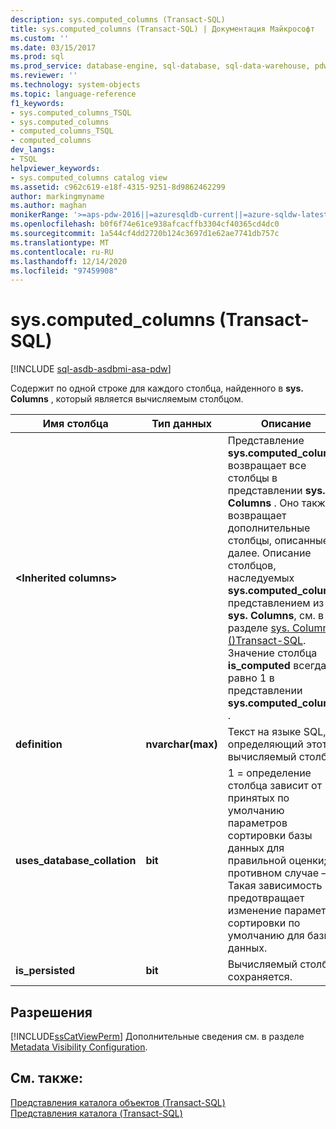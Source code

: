 ```yaml
---
description: sys.computed_columns (Transact-SQL)
title: sys.computed_columns (Transact-SQL) | Документация Майкрософт
ms.custom: ''
ms.date: 03/15/2017
ms.prod: sql
ms.prod_service: database-engine, sql-database, sql-data-warehouse, pdw
ms.reviewer: ''
ms.technology: system-objects
ms.topic: language-reference
f1_keywords:
- sys.computed_columns_TSQL
- sys.computed_columns
- computed_columns_TSQL
- computed_columns
dev_langs:
- TSQL
helpviewer_keywords:
- sys.computed_columns catalog view
ms.assetid: c962c619-e18f-4315-9251-8d9862462299
author: markingmyname
ms.author: maghan
monikerRange: '>=aps-pdw-2016||=azuresqldb-current||=azure-sqldw-latest||>=sql-server-2016||>=sql-server-linux-2017||=azuresqldb-mi-current'
ms.openlocfilehash: b0f6f74e61ce938afcacffb3304cf40365cd4dc0
ms.sourcegitcommit: 1a544cf4dd2720b124c3697d1e62ae7741db757c
ms.translationtype: MT
ms.contentlocale: ru-RU
ms.lasthandoff: 12/14/2020
ms.locfileid: "97459908"
---
```

# <a name="syscomputed_columns-transact-sql"></a>sys.computed_columns (Transact-SQL)
[!INCLUDE [sql-asdb-asdbmi-asa-pdw](../../includes/applies-to-version/sql-asdb-asdbmi-asa-pdw.md)]

  Содержит по одной строке для каждого столбца, найденного в **sys. Columns** , который является вычисляемым столбцом.  
  
|Имя столбца|Тип данных|Описание|  
|-----------------|---------------|-----------------|  
|**\<Inherited columns>**||Представление **sys.computed_columns** возвращает все столбцы в представлении **sys. Columns** . Оно также возвращает дополнительные столбцы, описанные далее. Описание столбцов, наследуемых **sys.computed_columns** представлением из **sys. Columns**, см. в разделе [sys. Columns &#40;&#41;Transact-SQL](../../relational-databases/system-catalog-views/sys-columns-transact-sql.md). Значение столбца **is_computed** всегда равно 1 в представлении **sys.computed_columns** .|  
|**definition**|**nvarchar(max)**|Текст на языке SQL, определяющий этот вычисляемый столбец.|  
|**uses_database_collation**|**bit**|1 = определение столбца зависит от принятых по умолчанию параметров сортировки базы данных для правильной оценки; в противном случае — 0. Такая зависимость предотвращает изменение параметров сортировки по умолчанию для базы данных.|  
|**is_persisted**|**bit**|Вычисляемый столбец сохраняется.|  
  
## <a name="permissions"></a>Разрешения  
 [!INCLUDE[ssCatViewPerm](../../includes/sscatviewperm-md.md)] Дополнительные сведения см. в разделе [Metadata Visibility Configuration](../../relational-databases/security/metadata-visibility-configuration.md).  
  
## <a name="see-also"></a>См. также:  
 [Представления каталога объектов (Transact-SQL)](../../relational-databases/system-catalog-views/object-catalog-views-transact-sql.md)   
 [Представления каталога (Transact-SQL)](../../relational-databases/system-catalog-views/catalog-views-transact-sql.md)  
  
  

